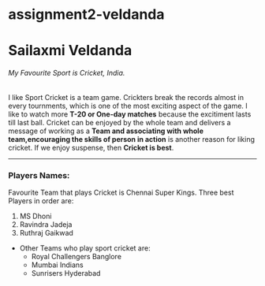# assignment2-veldanda

# Sailaxmi Veldanda

###### My Favourite Sport is Cricket, India.

I like Sport Cricket is a team game. Crickters break the records almost in every tournments, which is one of the most exciting aspect of the game. I like to watch more **T-20 or One-day matches** because the excitiment lasts till last ball. Cricket can be enjoyed by the whole team and delivers a message of working as a __Team and associating with whole team,encouraging the skills of person in action__ is another reason for liking cricket. If we enjoy suspense, then __Cricket is best__.

----

### Players Names:

Favourite Team that plays Cricket is Chennai Super Kings.
Three best Players in order are: 
1. MS Dhoni
2. Ravindra Jadeja
3. Ruthraj Gaikwad 

- Other Teams who play sport cricket are: 
    - Royal Challengers Banglore
    - Mumbai Indians
    - Sunrisers Hyderabad 


